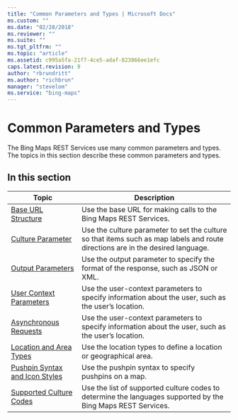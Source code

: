 ```yaml
---
title: "Common Parameters and Types | Microsoft Docs"
ms.custom: ""
ms.date: "02/28/2018"
ms.reviewer: ""
ms.suite: ""
ms.tgt_pltfrm: ""
ms.topic: "article"
ms.assetid: c995a5fa-21f7-4ce5-adaf-823866ee1efc
caps.latest.revision: 9
author: "rbrundritt"
ms.author: "richbrun"
manager: "stevelom"
ms.service: "bing-maps"
---
```


# Common Parameters and Types

The Bing Maps REST Services use many common parameters and types. The topics in this section describe these common parameters and types.  
  
## In this section  
  
|Topic|Description|  
|-|-|  
|[Base URL Structure](base-url-structure.md)|Use the base URL for making calls to the Bing Maps REST Services.|  
|[Culture Parameter](culture-parameter.md)|Use the culture parameter to set the culture so that items such as map labels and route directions are in the desired language.|  
|[Output Parameters](output-parameters.md)|Use the output parameter to specify the format of the response, such as JSON or XML.|  
|[User Context Parameters](user-context-parameters.md)|Use the user-context parameters to specify information about the user, such as the user’s location.|  
|[Asynchronous Requests](asynchronous-requests.md)|Use the user-context parameters to specify information about the user, such as the user’s location.|  
|[Location and Area Types](location-and-area-types.md)|Use the location types to define a location or geographical area.|  
|[Pushpin Syntax and Icon Styles](pushpin-syntax-and-icon-styles.md)|Use the pushpin syntax to specify pushpins on a map.|  
|[Supported Culture Codes](supported-culture-codes.md)|Use the list of supported culture codes to determine the languages supported by the Bing Maps REST Services.|